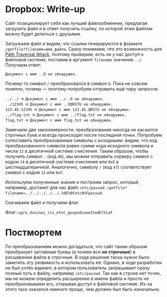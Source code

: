 # Dropbox: Write-up

Сайт позиционирует себя как лучший файлообменник, предлагая загрузить 
файл и в ответ получить ссылку, по которой этим файлом можно будет делиться с друзьями.

Загружаем файл и видим, что ссылки генерируются в формате `/getfile?filename=имя_файла`. 
Сразу понимаем, что это возможность для [Path Traversal Attack](https://owasp.org/www-community/attacks/Path_Traversal),
поэтому проверим, есть ли у нас доступ к файловой системе, поставив в аргумент `filename` значение 
`../`. Получаем ответ:
```angular2html
Документ с имя ..O не обнаружен.
```
Почему-то символ `/` преобразовался в символ `O`. Пока не совсем понятно, почему — 
поэтому попробуем отправить ещё пару запросов.  

`../../` -> `Документ с имя ../..O не обнаружен.`  
`../12345` -> `Документ с имя ..OQRSTU не обнаружен.`  
`123.45.12345` -> `Документ с имя 123.45.QRSTU не обнаружен.`  
`../flag.txt` -> `Документ с имя ../flag.txt не обнаружен.`  
`flag.txt` -> `Документ с имя flag.txt не обнаружен.`

Замечаем две закономерности: преобразования никогда не касаются строчных букв и 
всегда происходят после последней точки. Попробуем сопоставить преобразованные символы 
с исходными: видим, что код преобразованного символа равен сумме кода исходного символа 
и числа `32` в десятичной системе счисления. Таким образом, чтобы получить символ `.` (код `46`), 
мы можем отправить серверу символ с кодом `14` в десятичной системе счисления или `0xE` в шестнадцатеричной. 
Аналогично, символу `/` (код `47`) соответствует символ с кодом `15` или `0xF`. 

Используем полученные знания и построим запрос, который, например, достанет для нас файл `/etc/passwd`:
`/getfile?filename=../../../../../.%0E%0Fetc0%Fpasswd`.

Скачиваем файл и получаем флаг.

Флаг: `ugra_dvoinoi_ris_etot_gospodinae15adb72caf`

# Постмортем

По преобразованиям можно догадаться, что сайт таким образом преобразует заглавные буквы (а точнее все **не строчные**) 
в расширении файла в строчные. В ходе решения таска нужно было заметить эту уязвимость и использовать её. 
Однако, в ходе разработки не был учтён вариант, в котором пользователь запрашивает сразу полный путь к файлу, 
например `/etc/passwd`. Так как в строке нет точек, мы не можем определить расширение в имени файла 
и просто не преобразовываем его, открывая доступ к файловой системе. Из-за этого таск оказался намного проще, 
чем должен был быть изначально.
